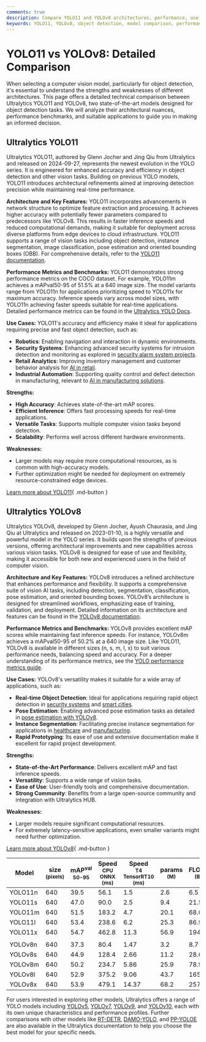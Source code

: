 ```yaml
---
comments: true
description: Compare YOLO11 and YOLOv8 architectures, performance, use cases, and benchmarks. Discover which YOLO model fits your object detection needs.
keywords: YOLO11, YOLOv8, object detection, model comparison, performance benchmarks, YOLO series, computer vision, Ultralytics YOLO, YOLO architecture
---
```


# YOLO11 vs YOLOv8: Detailed Comparison

When selecting a computer vision model, particularly for object detection, it's essential to understand the strengths and weaknesses of different architectures. This page offers a detailed technical comparison between Ultralytics YOLO11 and YOLOv8, two state-of-the-art models designed for object detection tasks. We will analyze their architectural nuances, performance benchmarks, and suitable applications to guide you in making an informed decision.

<script async src="https://cdn.jsdelivr.net/npm/chart.js"></script>
<script defer src="../../javascript/benchmark.js"></script>

<canvas id="modelComparisonChart" width="1024" height="400" active-models='["YOLO11", "YOLOv8"]'></canvas>

## Ultralytics YOLO11

Ultralytics YOLO11, authored by Glenn Jocher and Jing Qiu from Ultralytics and released on 2024-09-27, represents the newest evolution in the YOLO series. It is engineered for enhanced accuracy and efficiency in object detection and other vision tasks. Building on previous YOLO models, YOLO11 introduces architectural refinements aimed at improving detection precision while maintaining real-time performance.

**Architecture and Key Features:**
YOLO11 incorporates advancements in network structure to optimize feature extraction and processing. It achieves higher accuracy with potentially fewer parameters compared to predecessors like YOLOv8. This results in faster inference speeds and reduced computational demands, making it suitable for deployment across diverse platforms from edge devices to cloud infrastructure. YOLO11 supports a range of vision tasks including object detection, instance segmentation, image classification, pose estimation and oriented bounding boxes (OBB). For comprehensive details, refer to the [YOLO11 documentation](https://docs.ultralytics.com/models/yolo11/).

**Performance Metrics and Benchmarks:**
YOLO11 demonstrates strong performance metrics on the COCO dataset. For example, YOLO11m achieves a mAPval50-95 of 51.5% at a 640 image size. The model variants range from YOLO11n for applications prioritizing speed to YOLO11x for maximum accuracy. Inference speeds vary across model sizes, with YOLO11n achieving faster speeds suitable for real-time applications. Detailed performance metrics can be found in the [Ultralytics YOLO Docs](https://docs.ultralytics.com/).

**Use Cases:**
YOLO11's accuracy and efficiency make it ideal for applications requiring precise and fast object detection, such as:

- **Robotics**: Enabling navigation and interaction in dynamic environments.
- **Security Systems**: Enhancing advanced security systems for intrusion detection and monitoring as explored in [security alarm system projects](https://www.ultralytics.com/blog/security-alarm-system-projects-with-ultralytics-yolov8).
- **Retail Analytics**: Improving inventory management and customer behavior analysis for [AI in retail](https://www.ultralytics.com/blog/achieving-retail-efficiency-with-ai).
- **Industrial Automation**: Supporting quality control and defect detection in manufacturing, relevant to [AI in manufacturing solutions](https://www.ultralytics.com/solutions/ai-in-manufacturing).

**Strengths:**

- **High Accuracy**: Achieves state-of-the-art mAP scores.
- **Efficient Inference**: Offers fast processing speeds for real-time applications.
- **Versatile Tasks**: Supports multiple computer vision tasks beyond detection.
- **Scalability**: Performs well across different hardware environments.

**Weaknesses:**

- Larger models may require more computational resources, as is common with high-accuracy models.
- Further optimization might be needed for deployment on extremely resource-constrained edge devices.

[Learn more about YOLO11](https://docs.ultralytics.com/models/yolo11){ .md-button }

## Ultralytics YOLOv8

Ultralytics YOLOv8, developed by Glenn Jocher, Ayush Chaurasia, and Jing Qiu at Ultralytics and released on 2023-01-10, is a highly versatile and powerful model in the YOLO series. It builds upon the strengths of previous versions, offering architectural improvements and new capabilities across various vision tasks. YOLOv8 is designed for ease of use and flexibility, making it accessible for both new and experienced users in the field of computer vision.

**Architecture and Key Features:**
YOLOv8 introduces a refined architecture that enhances performance and flexibility. It supports a comprehensive suite of vision AI tasks, including detection, segmentation, classification, pose estimation, and oriented bounding boxes. YOLOv8’s architecture is designed for streamlined workflows, emphasizing ease of training, validation, and deployment. Detailed information on its architecture and features can be found in the [YOLOv8 documentation](https://docs.ultralytics.com/models/yolov8/).

**Performance Metrics and Benchmarks:**
YOLOv8 provides excellent mAP scores while maintaining fast inference speeds. For instance, YOLOv8m achieves a mAPval50-95 of 50.2% at a 640 image size. Like YOLO11, YOLOv8 is available in different sizes (n, s, m, l, x) to suit various performance needs, balancing speed and accuracy. For a deeper understanding of its performance metrics, see the [YOLO performance metrics guide](https://docs.ultralytics.com/guides/yolo-performance-metrics/).

**Use Cases:**
YOLOv8's versatility makes it suitable for a wide array of applications, such as:

- **Real-time Object Detection**: Ideal for applications requiring rapid object detection in [security systems](https://www.ultralytics.com/blog/security-alarm-system-projects-with-ultralytics-yolov8) and [smart cities](https://www.ultralytics.com/blog/computer-vision-ai-in-smart-cities).
- **Pose Estimation**: Enabling advanced pose estimation tasks as detailed in [pose estimation with YOLOv8](https://www.ultralytics.com/blog/pose-estimation-with-ultralytics-yolov8).
- **Instance Segmentation**: Facilitating precise instance segmentation for applications in [healthcare](https://www.ultralytics.com/solutions/ai-in-healthcare) and [manufacturing](https://www.ultralytics.com/solutions/ai-in-manufacturing).
- **Rapid Prototyping**: Its ease of use and extensive documentation make it excellent for rapid project development.

**Strengths:**

- **State-of-the-Art Performance**: Delivers excellent mAP and fast inference speeds.
- **Versatility**: Supports a wide range of vision tasks.
- **Ease of Use**: User-friendly tools and comprehensive documentation.
- **Strong Community**: Benefits from a large open-source community and integration with Ultralytics HUB.

**Weaknesses:**

- Larger models require significant computational resources.
- For extremely latency-sensitive applications, even smaller variants might need further optimization.

[Learn more about YOLOv8](https://docs.ultralytics.com/models/yolov8/){ .md-button }

| Model   | size<br><sup>(pixels) | mAP<sup>val<br>50-95 | Speed<br><sup>CPU ONNX<br>(ms) | Speed<br><sup>T4 TensorRT10<br>(ms) | params<br><sup>(M) | FLOPs<br><sup>(B) |
| ------- | --------------------- | -------------------- | ------------------------------ | ----------------------------------- | ------------------ | ----------------- |
| YOLO11n | 640                   | 39.5                 | 56.1                           | 1.5                                 | 2.6                | 6.5               |
| YOLO11s | 640                   | 47.0                 | 90.0                           | 2.5                                 | 9.4                | 21.5              |
| YOLO11m | 640                   | 51.5                 | 183.2                          | 4.7                                 | 20.1               | 68.0              |
| YOLO11l | 640                   | 53.4                 | 238.6                          | 6.2                                 | 25.3               | 86.9              |
| YOLO11x | 640                   | 54.7                 | 462.8                          | 11.3                                | 56.9               | 194.9             |
|         |                       |                      |                                |                                     |                    |                   |
| YOLOv8n | 640                   | 37.3                 | 80.4                           | 1.47                                | 3.2                | 8.7               |
| YOLOv8s | 640                   | 44.9                 | 128.4                          | 2.66                                | 11.2               | 28.6              |
| YOLOv8m | 640                   | 50.2                 | 234.7                          | 5.86                                | 25.9               | 78.9              |
| YOLOv8l | 640                   | 52.9                 | 375.2                          | 9.06                                | 43.7               | 165.2             |
| YOLOv8x | 640                   | 53.9                 | 479.1                          | 14.37                               | 68.2               | 257.8             |

For users interested in exploring other models, Ultralytics offers a range of YOLO models including [YOLOv5](https://docs.ultralytics.com/models/yolov5/), [YOLOv7](https://docs.ultralytics.com/models/yolov7/), [YOLOv9](https://docs.ultralytics.com/models/yolov9/), and [YOLOv10](https://docs.ultralytics.com/models/yolov10/), each with its own unique characteristics and performance profiles. Further comparisons with other models like [RT-DETR](https://docs.ultralytics.com/models/rtdetr/), [DAMO-YOLO](https://docs.ultralytics.com/compare/damo-yolo-vs-yolov8/), and [PP-YOLOE](https://docs.ultralytics.com/compare/pp-yoloe-vs-yolov9/) are also available in the Ultralytics documentation to help you choose the best model for your specific needs.
